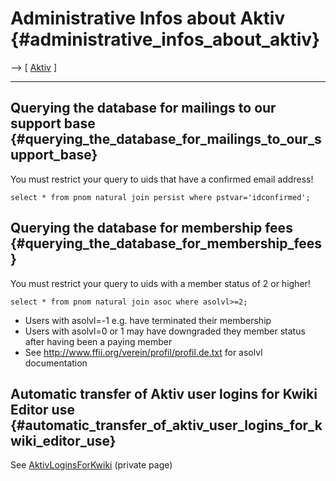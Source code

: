 # Administrative Infos about Aktiv {#administrative_infos_about_aktiv}

\--\> \[ [ Aktiv](AktivEn "wikilink") \]

------------------------------------------------------------------------

## Querying the database for mailings to our support base {#querying_the_database_for_mailings_to_our_support_base}

You must restrict your query to uids that have a confirmed email
address!

`select * from pnom natural join persist where pstvar='idconfirmed';`

## Querying the database for membership fees {#querying_the_database_for_membership_fees}

You must restrict your query to uids with a member status of 2 or
higher!

`select * from pnom natural join asoc where asolvl>=2;`

-   Users with asolvl=-1 e.g. have terminated their membership
-   Users with asolvl=0 or 1 may have downgraded they member status
    after having been a paying member
-   See <http://www.ffii.org/verein/profil/profil.de.txt> for asolvl
    documentation

## Automatic transfer of Aktiv user logins for Kwiki Editor use {#automatic_transfer_of_aktiv_user_logins_for_kwiki_editor_use}

See [AktivLoginsForKwiki](AktivLoginsForKwiki "wikilink") (private page)
